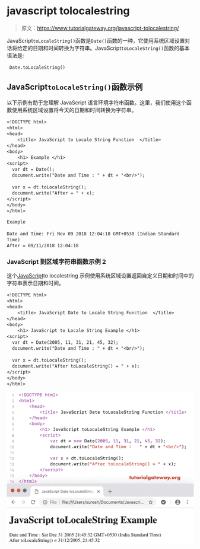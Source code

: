 # javascript tolocalestring

> 原文：<https://www.tutorialgateway.org/javascript-tolocalestring/>

JavaScript`toLocaleString()`函数是`Date()`函数的一种，它使用系统区域设置对话将给定的日期和时间转换为字符串。JavaScript`toLocaleString()`函数的基本语法是:

```
 Date.toLocaleString()
```

## JavaScript`toLocaleString()`函数示例

以下示例有助于您理解 JavaScript 语言环境字符串函数。这里，我们使用这个函数使用系统区域设置将今天的日期和时间转换为字符串。

```
<!DOCTYPE html>
<html>
<head>
    <title> JavaScript to Locale String Function  </title>
</head>
<body>
    <h1> Example </h1>
<script>
  var dt = Date();  
  document.write("Date and Time : " + dt + "<br/>");

  var x = dt.toLocaleString();
  document.write("After = " + x);
</script>
</body>
</html>
```

```
Example

Date and Time: Fri Nov 09 2018 12:04:18 GMT+0530 (Indian Standard Time)
After = 09/11/2018 12:04:18
```

### JavaScript 到区域字符串函数示例 2

这个[JavaScript](https://www.tutorialgateway.org/javascript/)to localestring 示例使用系统区域设置返回自定义日期和时间中的字符串表示日期和时间。

```
<!DOCTYPE html>
<html>
<head>
    <title> JavaScript Date to Locale String Function  </title>
</head>
<body>
    <h1> JavaScript to Locale String Example </h1>
<script>
  var dt = Date(2005, 11, 31, 21, 45, 32);
  document.write("Date and Time : " + dt + "<br/>");

  var x = dt.toLocaleString();
  document.write("After toLocaleString() = " + x);
</script>
</body>
</html>
```

![JavaScript toLocaleString 2](img/085fcaf86e224f091054fd1799225a72.png)